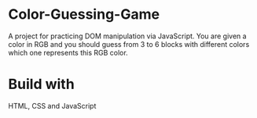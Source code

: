 # Color-Guessing-Game
A project for practicing DOM manipulation via JavaScript. You are given a color in RGB and you should guess from 3 to 6 blocks with different colors which one represents this RGB color.

# Build with
HTML, CSS and JavaScript
